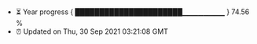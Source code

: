 - ⏳ Year progress { ██████████████████████▁▁▁▁▁▁▁▁ } 74.56 %
- ⏰ Updated on Thu, 30 Sep 2021 03:21:08 GMT

